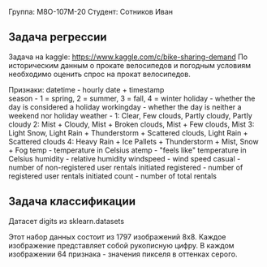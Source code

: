 Группа: М8О-107М-20
Студент: Сотников Иван

## Задача регрессии

Задача на kaggle: https://www.kaggle.com/c/bike-sharing-demand
По историческим данным о прокате велосипедов и погодным условиям необходимо оценить спрос на прокат велосипедов.

Признаки:
datetime - hourly date + timestamp  
season -  1 = spring, 2 = summer, 3 = fall, 4 = winter 
holiday - whether the day is considered a holiday
workingday - whether the day is neither a weekend nor holiday
weather - 1: Clear, Few clouds, Partly cloudy, Partly cloudy
2: Mist + Cloudy, Mist + Broken clouds, Mist + Few clouds, Mist
3: Light Snow, Light Rain + Thunderstorm + Scattered clouds, Light Rain + Scattered clouds
4: Heavy Rain + Ice Pallets + Thunderstorm + Mist, Snow + Fog 
temp - temperature in Celsius
atemp - "feels like" temperature in Celsius
humidity - relative humidity
windspeed - wind speed
casual - number of non-registered user rentals initiated
registered - number of registered user rentals initiated
count - number of total rentals

## Задача классификации

Датасет digits из sklearn.datasets

Этот набор данных состоит из 1797 изображений 8x8. Каждое изображение представляет собой рукописную цифру.
В каждом изображении 64 признака - значения пикселя в оттенках серого.
